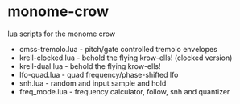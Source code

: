 # monome-crow
lua scripts for the monome crow

* cmss-tremolo.lua - pitch/gate controlled tremolo envelopes
* krell-clocked.lua - behold the flying krow-ells! (clocked version)
* krell-dual.lua - behold the flying krow-ells!
* lfo-quad.lua - quad frequency/phase-shifted lfo
* snh.lua - random and input sample and hold
* freq_mode.lua - frequency calculator, follow, snh and quantizer

